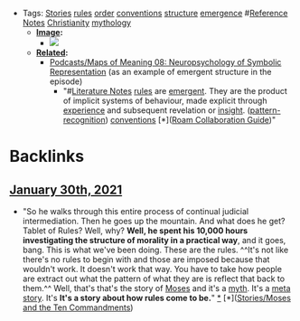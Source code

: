 - Tags: [Stories](<../Stories.md>) [rules](<../rules.md>) [order](<../order.md>) [conventions](<../conventions.md>) [structure](<../structure.md>) [emergence](<../emergence.md>) #[Reference Notes](<../Reference Notes.md>) [Christianity](<../Christianity.md>) [mythology](<../mythology.md>)
    - **[Image](<../Image.md>):**
        - ![](https://firebasestorage.googleapis.com/v0/b/firescript-577a2.appspot.com/o/imgs%2Fapp%2FRoam-Collective%2FPD1NxJJUZu.png?alt=media&token=b36f5f8b-2f7b-4a69-ba9b-dd979320fa8b)
    - **[Related](<../Related.md>):**
        - [Podcasts/Maps of Meaning 08: Neuropsychology of Symbolic Representation](<../Podcasts/Maps of Meaning 08: Neuropsychology of Symbolic Representation.md>) (as an example of emergent structure in the episode)
            - "#[Literature Notes](<../Literature Notes.md>) [rules](<../rules.md>) are [emergent]([emergent](<../emergent.md>)). They are the product of implicit systems of behaviour, made explicit through [experience](<../experience.md>) and subsequent revelation or [insight]([insights](<../insights.md>)). ([pattern-recognition](<../pattern-recognition.md>)) [conventions](<../conventions.md>) [*]([Roam Collaboration Guide](<../Roam Collaboration Guide.md>))"

# Backlinks
## [January 30th, 2021](<January 30th, 2021.md>)
- "So he walks through this entire process of continual judicial intermediation. Then he goes up the mountain. And what does he get? Tablet of Rules? Well, why? __Well, he spent his 10,000 hours investigating the structure of morality in a practical way__, and it goes, bang. This is what we've been doing. These are the rules. ^^It's not like there's no rules to begin with and those are imposed because that wouldn't work. It doesn't work that way. You have to take how people are extract out what the pattern of what they are is reflect that back to them.^^ Well, that's that's the story of [Moses](<../Moses.md>) and it's a [myth](<../myth.md>). It's a [meta story](<../meta story.md>). It's **It's a story about how rules come to be.**" [*](((ugYN_NZgf))) [*]([Stories/Moses and the Ten Commandments](<../Stories/Moses and the Ten Commandments.md>))

